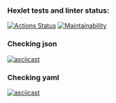 ### Hexlet tests and linter status:
[![Actions Status](https://github.com/Hamzi25/frontend-project-lvl2/workflows/hexlet-check/badge.svg)](https://github.com/Hamzi25/frontend-project-lvl2/actions)
[![Maintainability](https://api.codeclimate.com/v1/badges/a88d8eeb3c439c72b6b9/maintainability)](https://codeclimate.com/github/Hamzi25/frontend-project-lvl2/maintainability)

### Checking json
[![asciicast](https://asciinema.org/a/XpIybnTEvd3bXGJMjsi4ZkLQP.svg)](https://asciinema.org/a/XpIybnTEvd3bXGJMjsi4ZkLQP)
### Checking yaml
[![asciicast](https://asciinema.org/a/raq8BLmMYD3aESQAhuRwnmRMc.svg)](https://asciinema.org/a/raq8BLmMYD3aESQAhuRwnmRMc)

